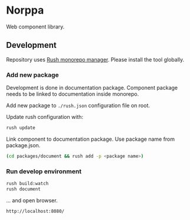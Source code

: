 # Norppa

Web component library.

## Development

Repository uses [Rush monorepo manager](https://rushjs.io/). Please install the tool globally.

### Add new package

Development is done in documentation package. Component package needs to be linked to documentation inside monorepo.

Add new package to `./rush.json` configuration file on root. 

Update rush configuration with:

```bash
rush update
```

Link component to documentation package. Use package name from package.json.

```bash
(cd packages/document && rush add -p <package name>)
```


### Run develop environment

```bash
rush build:watch
rush document
```

... and open browser.

```
http://localhost:8080/
```




